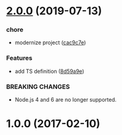 # [2.0.0](https://github.com/mljs/distance-matrix/compare/v1.0.0...v2.0.0) (2019-07-13)


### chore

* modernize project ([cac9c7e](https://github.com/mljs/distance-matrix/commit/cac9c7e))


### Features

* add TS definition ([8d59a9e](https://github.com/mljs/distance-matrix/commit/8d59a9e))


### BREAKING CHANGES

* Node.js 4 and 6 are no longer supported.



<a name="1.0.0"></a>
# 1.0.0 (2017-02-10)



